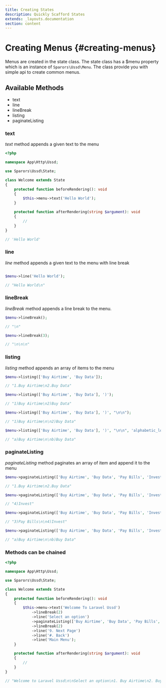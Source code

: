 ```yaml
---
title: Creating States
description: Quickly Scafford States
extends: _layouts.documentation
section: content
---
```

# Creating Menus {#creating-menus}

Menus are created in the state class. The state class has a $menu property which is an instance of `Sparors\Ussd\Menu`. The class provide you with simple api to create common menus.

## Available Methods

- text
- line
- lineBreak
- listing
- paginateListing

### text

*text* method appends a given text to the menu

```php
<?php

namespace App\Http\Ussd;

use Sparors\Ussd\State;

class Welcome extends State
{
    protected function beforeRendering(): void
    {
        $this->menu->text('Hello World');
    }

    protected function afterRendering(string $argument): void
    {
        //
    }
}

// 'Hello World'
```

### line

*line* method appends a given text to the menu with line break

```php

$menu->line('Hello World');

// "Hello World\n"
```

### lineBreak

*lineBreak* method appends a line break to the menu.
```php
$menu->lineBreak();

// "\n"

$menu->lineBreak(3);

// "\n\n\n"
```

### listing

*listing* method appends an array of items to the menu

```php
$menu->listing(['Buy Airtime', 'Buy Data']);

// "1.Buy Airtime\n2.Buy Data"

$menu->listing(['Buy Airtime', 'Buy Data'], ')');

// "1)Buy Airtime\n2)Buy Data"

$menu->listing(['Buy Airtime', 'Buy Data'], ')', "\n\n");

// "1)Buy Airtime\n\n2)Buy Data"

$menu->listing(['Buy Airtime', 'Buy Data'], ')', "\n\n", 'alphabetic_lower');

// "a)Buy Airtime\n\nb)Buy Data"
```

### paginateListing

*paginateListing* method paginates an array of item and append it to the menu

```php
$menu->paginateListing(['Buy Airtime', 'Buy Data', 'Pay Bills', 'Invest'], 1, 2);

// "1.Buy Airtime\n2.Buy Data"

$menu->paginateListing(['Buy Airtime', 'Buy Data', 'Pay Bills', 'Invest'], 2, 3, ')');

// "4)Invest"

$menu->paginateListing(['Buy Airtime', 'Buy Data', 'Pay Bills', 'Invest'], 2, 2, ')', "\n\n");

// "3)Pay Bills\n\n4)Invest"

$menu->paginateListing(['Buy Airtime', 'Buy Data', 'Pay Bills', 'Invest'], 1, 2, ')', "\n\n", 'alphabetic_lower');

// "a)Buy Airtime\n\nb)Buy Data"
```

### Methods can be chained

```php
<?php

namespace App\Http\Ussd;

use Sparors\Ussd\State;

class Welcome extends State
{
    protected function beforeRendering(): void
    {
        $this->menu->text('Welcome To Laravel Ussd')
            ->lineBreak(2)
            ->line('Select an option')
            ->paginateListing(['Buy Airtime', 'Buy Data', 'Pay Bills', 'Invest'], 1, 3, '. ')
            ->lineBreak(2)
            ->line('9. Next Page')
            ->line('#. Back')
            ->line('Main Menu');
    }

    protected function afterRendering(string $argument): void
    {
        //
    }
}

// "Welcome to Laravel Ussd\n\nSelect an option\n1. Buy Airtime\n2. Buy Data\n3. Pay Bills\n\n9. Next Page\n#.Back\n0. Main Menu"
```
